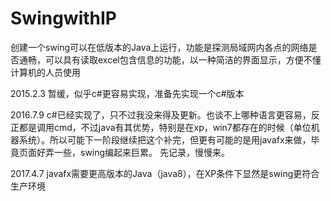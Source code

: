 # SwingwithIP
创建一个swing可以在低版本的Java上运行，功能是探测局域网内各点的网络是否通畅，可以具有读取excel包含信息的功能，以一种简洁的界面显示，方便不懂计算机的人员使用

2015.2.3
暂缓，似乎c#更容易实现，准备先实现一个c#版本

2016.7.9
c#已经实现了，只不过我没来得及更新。也谈不上哪种语言更容易，反正都是调用cmd，不过java有其优势，特别是在xp，win7都存在的时候（单位机器系统）。所以可能下一阶段继续把这个补完，但更有可能的是用javafx来做，毕竟页面好弄一些，swing编起来巨累。
先记录，慢慢来。



2017.4.7
javafx需要更高版本的Java（java8），在XP条件下显然是swing更符合生产环境
